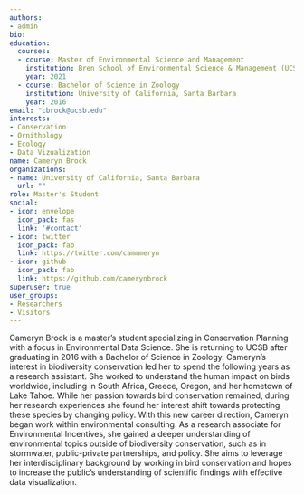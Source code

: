 ```yaml
---
authors:
- admin
bio: 
education:
  courses:
  - course: Master of Environmental Science and Management
    institution: Bren School of Environmental Science & Management (UCSB)
    year: 2021
  - course: Bachelor of Science in Zoology
    institution: University of California, Santa Barbara
    year: 2016
email: "cbrock@ucsb.edu"
interests:
- Conservation
- Ornithology
- Ecology
- Data Vizualization
name: Cameryn Brock
organizations:
- name: University of California, Santa Barbara
  url: ""
role: Master's Student
social:
- icon: envelope
  icon_pack: fas
  link: '#contact'
- icon: twitter
  icon_pack: fab
  link: https://twitter.com/cammmeryn
- icon: github
  icon_pack: fab
  link: https://github.com/camerynbrock
superuser: true
user_groups:
- Researchers
- Visitors
---
```


Cameryn Brock is a master’s student specializing in Conservation Planning with a focus in Environmental Data Science. She is returning to UCSB after graduating in 2016 with a Bachelor of Science in Zoology. Cameryn’s interest in biodiversity conservation led her to spend the following years as a research assistant. She worked to understand the human impact on birds worldwide, including in South Africa, Greece, Oregon, and her hometown of Lake Tahoe. While her passion towards bird conservation remained, during her research experiences she found her interest shift towards protecting these species by changing policy. With this new career direction, Cameryn began work within environmental consulting. As a research associate for Environmental Incentives, she gained a deeper understanding of environmental topics outside of biodiversity conservation, such as in stormwater, public-private partnerships, and policy. She aims to leverage her interdisciplinary background by working in bird conservation and hopes to increase the public’s understanding of scientific findings with effective data visualization.
